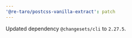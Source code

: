 ```yaml
---
'@re-taro/postcss-vanilla-extract': patch
---
```


Updated dependency `@changesets/cli` to `2.27.5`.
